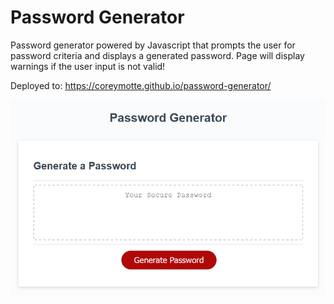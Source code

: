 # Password Generator

Password generator powered by Javascript that prompts the user for password criteria and displays a generated password. Page will display warnings if the user input is not valid!

Deployed to: https://coreymotte.github.io/password-generator/

![](/assets/images/screenshot.png)